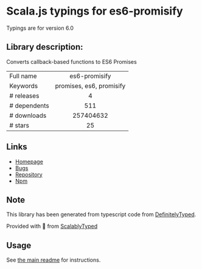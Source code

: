
# Scala.js typings for es6-promisify

Typings are for version 6.0

## Library description:
Converts callback-based functions to ES6 Promises

|                    |                 |
| ------------------ | :-------------: |
| Full name          | es6-promisify |
| Keywords           | promises, es6, promisify |
| # releases         | 4 |
| # dependents       | 511 |
| # downloads        | 257404632 |
| # stars            | 25 |

## Links
- [Homepage](https://github.com/digitaldesignlabs/es6-promisify#readme)
- [Bugs](http://github.com/digitaldesignlabs/es6-promisify/issues)
- [Repository](https://github.com/digitaldesignlabs/es6-promisify)
- [Npm](https://www.npmjs.com/package/es6-promisify)
    


## Note
This library has been generated from typescript code from [DefinitelyTyped](https://definitelytyped.org).

Provided with :purple_heart: from [ScalablyTyped](https://github.com/oyvindberg/ScalablyTyped)

## Usage
See [the main readme](../../readme.md) for instructions.


